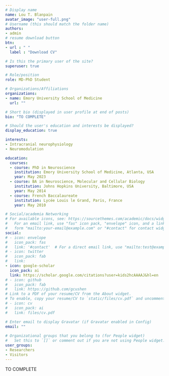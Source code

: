 ```yaml
---
# Display name
name: Lou T. Blanpain
avatar_image: "user-full.png"
# Username (this should match the folder name)
authors:
- admin
# resume download button
btn:
- url : " "
  label : "Download CV"

# Is this the primary user of the site?
superuser: true

# Role/position
role: MD-PhD Student

# Organizations/Affiliations
organizations:
- name: Emory University School of Medicine
  url: ""

# Short bio (displayed in user profile at end of posts)
bio: "TO COMPLETE"

# Should the user's education and interests be displayed?
display_education: true

interests:
- Intracranial neurophysiology
- Neuromodulation

education:
  courses:
  - course: PhD in Neuroscience
    institution: Emory University School of Medicine, Atlanta, USA
    year: May 2023
  - course: BA in Neuroscience, Molecular and Cellular Biology
    institution: Johns Hopkins University, Baltimore, USA
    year: May 2014
  - course: French Baccalaureate
    institution: Lycée Louis le Grand, Paris, France
    year: May 2010

# Social/academia Networking
# For available icons, see: https://sourcethemes.com/academic/docs/widgets/#icons
#   For an email link, use "fas" icon pack, "envelope" icon, and a link in the
#   form "mailto:your-email@example.com" or "#contact" for contact widget.
social:
# - icon: envelope
#   icon_pack: fas
#   link: '#contact'  # For a direct email link, use "mailto:test@example.org".
# - icon: twitter
#   icon_pack: fab
#   link: 
- icon: google-scholar
  icon_pack: ai
  link: https://scholar.google.com/citations?user=kids2hcAAAAJ&hl=en
# - icon: github
#   icon_pack: fab
#   link: https://github.com/gcushen
# Link to a PDF of your resume/CV from the About widget.
# To enable, copy your resume/CV to `static/files/cv.pdf` and uncomment the lines below.  
# - icon: cv
#   icon_pack: ai
#   link: files/cv.pdf

# Enter email to display Gravatar (if Gravatar enabled in Config)
email: ""
  
# Organizational groups that you belong to (for People widget)
#   Set this to `[]` or comment out if you are not using People widget.  
user_groups:
- Researchers
- Visitors
---
```


TO COMPLETE
